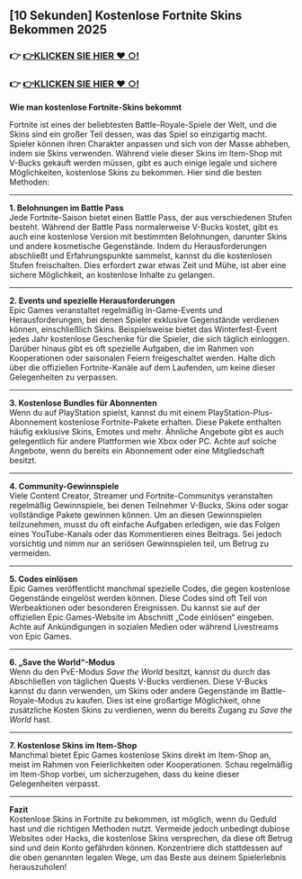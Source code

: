 ## [10 Sekunden] Kostenlose Fortnite Skins Bekommen 2025

### 👉 [👉KLICKEN SIE HIER ♥ ○!](https://tinyurl.com/2s3bsj2r)

### 👉 [👉KLICKEN SIE HIER ♥ ○!](https://tinyurl.com/2s3bsj2r)


**Wie man kostenlose Fortnite-Skins bekommt**  

Fortnite ist eines der beliebtesten Battle-Royale-Spiele der Welt, und die Skins sind ein großer Teil dessen, was das Spiel so einzigartig macht. Spieler können ihren Charakter anpassen und sich von der Masse abheben, indem sie Skins verwenden. Während viele dieser Skins im Item-Shop mit V-Bucks gekauft werden müssen, gibt es auch einige legale und sichere Möglichkeiten, kostenlose Skins zu bekommen. Hier sind die besten Methoden:  

---

**1. Belohnungen im Battle Pass**  
Jede Fortnite-Saison bietet einen Battle Pass, der aus verschiedenen Stufen besteht. Während der Battle Pass normalerweise V-Bucks kostet, gibt es auch eine kostenlose Version mit bestimmten Belohnungen, darunter Skins und andere kosmetische Gegenstände. Indem du Herausforderungen abschließt und Erfahrungspunkte sammelst, kannst du die kostenlosen Stufen freischalten. Dies erfordert zwar etwas Zeit und Mühe, ist aber eine sichere Möglichkeit, an kostenlose Inhalte zu gelangen.  

---

**2. Events und spezielle Herausforderungen**  
Epic Games veranstaltet regelmäßig In-Game-Events und Herausforderungen, bei denen Spieler exklusive Gegenstände verdienen können, einschließlich Skins. Beispielsweise bietet das Winterfest-Event jedes Jahr kostenlose Geschenke für die Spieler, die sich täglich einloggen. Darüber hinaus gibt es oft spezielle Aufgaben, die im Rahmen von Kooperationen oder saisonalen Feiern freigeschaltet werden. Halte dich über die offiziellen Fortnite-Kanäle auf dem Laufenden, um keine dieser Gelegenheiten zu verpassen.  

---

**3. Kostenlose Bundles für Abonnenten**  
Wenn du auf PlayStation spielst, kannst du mit einem PlayStation-Plus-Abonnement kostenlose Fortnite-Pakete erhalten. Diese Pakete enthalten häufig exklusive Skins, Emotes und mehr. Ähnliche Angebote gibt es auch gelegentlich für andere Plattformen wie Xbox oder PC. Achte auf solche Angebote, wenn du bereits ein Abonnement oder eine Mitgliedschaft besitzt.  

---

**4. Community-Gewinnspiele**  
Viele Content Creator, Streamer und Fortnite-Communitys veranstalten regelmäßig Gewinnspiele, bei denen Teilnehmer V-Bucks, Skins oder sogar vollständige Pakete gewinnen können. Um an diesen Gewinnspielen teilzunehmen, musst du oft einfache Aufgaben erledigen, wie das Folgen eines YouTube-Kanals oder das Kommentieren eines Beitrags. Sei jedoch vorsichtig und nimm nur an seriösen Gewinnspielen teil, um Betrug zu vermeiden.  

---

**5. Codes einlösen**  
Epic Games veröffentlicht manchmal spezielle Codes, die gegen kostenlose Gegenstände eingelöst werden können. Diese Codes sind oft Teil von Werbeaktionen oder besonderen Ereignissen. Du kannst sie auf der offiziellen Epic Games-Website im Abschnitt „Code einlösen“ eingeben. Achte auf Ankündigungen in sozialen Medien oder während Livestreams von Epic Games.  

---

**6. „Save the World“-Modus**  
Wenn du den PvE-Modus *Save the World* besitzt, kannst du durch das Abschließen von täglichen Quests V-Bucks verdienen. Diese V-Bucks kannst du dann verwenden, um Skins oder andere Gegenstände im Battle-Royale-Modus zu kaufen. Dies ist eine großartige Möglichkeit, ohne zusätzliche Kosten Skins zu verdienen, wenn du bereits Zugang zu *Save the World* hast.  

---

**7. Kostenlose Skins im Item-Shop**  
Manchmal bietet Epic Games kostenlose Skins direkt im Item-Shop an, meist im Rahmen von Feierlichkeiten oder Kooperationen. Schau regelmäßig im Item-Shop vorbei, um sicherzugehen, dass du keine dieser Gelegenheiten verpasst.  

---

**Fazit**  
Kostenlose Skins in Fortnite zu bekommen, ist möglich, wenn du Geduld hast und die richtigen Methoden nutzt. Vermeide jedoch unbedingt dubiose Websites oder Hacks, die kostenlose Skins versprechen, da diese oft Betrug sind und dein Konto gefährden können. Konzentriere dich stattdessen auf die oben genannten legalen Wege, um das Beste aus deinem Spielerlebnis herauszuholen!
